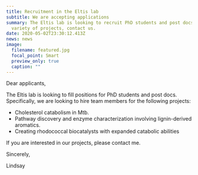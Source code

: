 ```yaml
---
title: Recruitment in the Eltis lab
subtitle: We are accepting applications
summary: The Eltis lab is looking to recruit PhD students and post docs for a
  variety of projects, contact us.
date: 2020-05-02T23:30:12.413Z
news: news
image:
  filename: featured.jpg
  focal_point: Smart
  preview_only: true
  caption: ""
---
```

Dear applicants,

The Eltis lab is looking to fill positions for PhD students and post docs. Specifically, we are looking to hire team members for the following projects:

* Cholesterol catabolism in Mtb.
* Pathway discovery and enzyme characterization involving lignin-derived aromatics.
* Creating rhodococcal biocatalysts with expanded catabolic abilities

If you are interested in our projects, please contact me.

Sincerely,

Lindsay